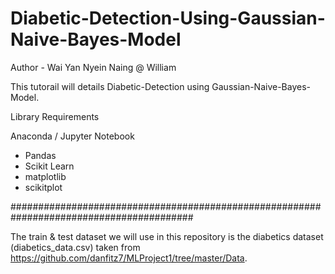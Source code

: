 # Diabetic-Detection-Using-Gaussian-Naive-Bayes-Model

Author - Wai Yan Nyein Naing @ William

This tutorail will details Diabetic-Detection using Gaussian-Naive-Bayes-Model.

Library Requirements

Anaconda / Jupyter Notebook

- Pandas
- Scikit Learn
- matplotlib
- scikitplot

#########################################################################################

The train & test dataset we will use in this repository is the diabetics dataset (diabetics_data.csv) taken from https://github.com/danfitz7/MLProject1/tree/master/Data.

